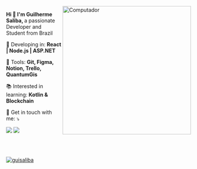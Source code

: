 <img src="https://raw.githubusercontent.com/MicaelliMedeiros/micaellimedeiros/master/image/computer-illustration.png" min-width="350px" max-width="350px" width="350px" align="right" alt="Computador">

<p align="left"> 
  <strong>Hi 👋 I'm Guilherme Saliba, </strong>
  a passionate Developer and Student from Brazil<br>
</p>

<p align="left">

</p>

<p align="left">
  🦄 Developing in: <strong>React | Node.js | ASP.NET</strong>
</p>

<p align="left">
  💼 Tools: <strong>Git, Figma, Notion, Trello, QuantumGis</strong>
</p>

<p align="left">
  📚 Interested in learning: <strong>Kotlin & Blockchain</strong>
</p>

<p align="left">
  💌 Get in touch with me: ⤵️
</p>

<p align="left">
   <a href="mailto:salibagui19@gmail.com" alt="Gmail">
  <img src="https://img.shields.io/badge/-salibagui19@gmail.com-FF0000?style=flat-square&labelColor=FF0000&logo=gmail&logoColor=white&link=" /></a>

  <a href="https://www.linkedin.com/in/salibagui/" alt="Linkedin">
  <img src="https://img.shields.io/badge/-Linkedin-0e76a8?style=flat-square&logo=Linkedin&logoColor=white&link=https://www.linkedin.com/in/salibagui/" /></a>
</p>  
<br>
<br>

[![guisaliba](https://github-readme-stats.vercel.app/api/top-langs/?username=guisaliba&layout=compact&theme=tokyonight&hide=html,css&show_icons=true)](https://github.com/anuraghazra/github-readme-stats)
